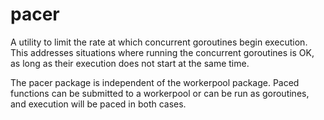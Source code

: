 # pacer

A utility to limit the rate at which concurrent goroutines begin execution. This addresses situations where running the concurrent goroutines is OK, as long as their execution does not start at the same time.

The pacer package is independent of the workerpool package. Paced functions can be submitted to a workerpool or can be run as goroutines, and execution will be paced in both cases.